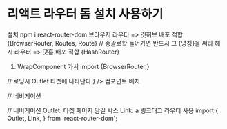 # 리액트 라우터 돔 설치 사용하기
설치
  npm i react-router-dom
  브라우저 라우터 => 깃허브 배포 적합 {BrowserRouter, Routes, Route} // 중괄로학 들어가면 반드시 그 {명칭}을 써라
  해시 라우터 => 닷홈 배포 적합 {HashRouter}

1. WrapComponent 가서 import {BrowserRouter,}
<WrapComponent>
  <BrowserRouter>
      <Routes>
        <Route path='/' element={네비게이션}>
          // 로딩시 Outlet 타겟에 나타난다
          <Route index element={<MainComponent />} />
          <Route /> 컴포넌트 배치
        </Route>
      </Routes>
  </BrowserRouter>
</WrapComponent>

// 네비게이션
<HeaderComponent></HeaderComponent>

// 네비게이션 
  Outlet: 타겟 페이지 담길 박스
  Link: a 링크태그 라우터 사용
  import { Outlet, Link,  } from 'react-router-dom';
